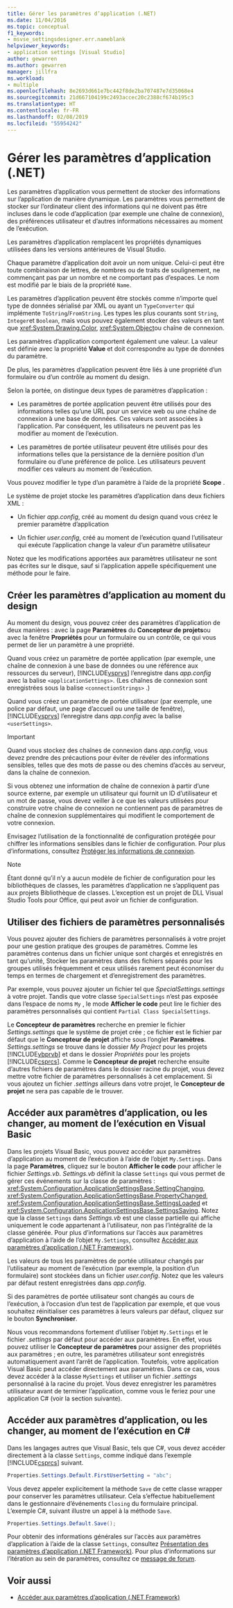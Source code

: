 ```yaml
---
title: Gérer les paramètres d’application (.NET)
ms.date: 11/04/2016
ms.topic: conceptual
f1_keywords:
- msvse_settingsdesigner.err.nameblank
helpviewer_keywords:
- application settings [Visual Studio]
author: gewarren
ms.author: gewarren
manager: jillfra
ms.workload:
- multiple
ms.openlocfilehash: 8e2693d661e7bc442f8de2ba707487e7d35068e4
ms.sourcegitcommit: 21d667104199c2493accec20c2388cf674b195c3
ms.translationtype: HT
ms.contentlocale: fr-FR
ms.lasthandoff: 02/08/2019
ms.locfileid: "55954242"
---
```

# <a name="manage-application-settings-net"></a>Gérer les paramètres d’application (.NET)

Les paramètres d’application vous permettent de stocker des informations sur l’application de manière dynamique. Les paramètres vous permettent de stocker sur l’ordinateur client des informations qui ne doivent pas être incluses dans le code d’application (par exemple une chaîne de connexion), des préférences utilisateur et d’autres informations nécessaires au moment de l’exécution.

Les paramètres d’application remplacent les propriétés dynamiques utilisées dans les versions antérieures de Visual Studio.

Chaque paramètre d’application doit avoir un nom unique. Celui-ci peut être toute combinaison de lettres, de nombres ou de traits de soulignement, ne commençant pas par un nombre et ne comportant pas d’espaces. Le nom est modifié par le biais de la propriété `Name`.

Les paramètres d’application peuvent être stockés comme n’importe quel type de données sérialisé par XML ou ayant un `TypeConverter` qui implémente `ToString`/`FromString`. Les types les plus courants sont `String`, `Integer`et `Boolean`, mais vous pouvez également stocker des valeurs en tant que <xref:System.Drawing.Color>, <xref:System.Object>ou chaîne de connexion.

Les paramètres d’application comportent également une valeur. La valeur est définie avec la propriété **Value** et doit correspondre au type de données du paramètre.

De plus, les paramètres d’application peuvent être liés à une propriété d’un formulaire ou d’un contrôle au moment du design.

Selon la portée, on distingue deux types de paramètres d’application :

- Les paramètres de portée application peuvent être utilisés pour des informations telles qu’une URL pour un service web ou une chaîne de connexion à une base de données. Ces valeurs sont associées à l’application. Par conséquent, les utilisateurs ne peuvent pas les modifier au moment de l’exécution.

- Les paramètres de portée utilisateur peuvent être utilisés pour des informations telles que la persistance de la dernière position d’un formulaire ou d’une préférence de police. Les utilisateurs peuvent modifier ces valeurs au moment de l’exécution.

Vous pouvez modifier le type d’un paramètre à l’aide de la propriété **Scope** .

Le système de projet stocke les paramètres d’application dans deux fichiers XML :

- Un fichier *app.config*, créé au moment du design quand vous créez le premier paramètre d’application

- Un fichier *user.config*, créé au moment de l’exécution quand l’utilisateur qui exécute l’application change la valeur d’un paramètre utilisateur

Notez que les modifications apportées aux paramètres utilisateur ne sont pas écrites sur le disque, sauf si l’application appelle spécifiquement une méthode pour le faire.

## <a name="create-application-settings-at-design-time"></a>Créer les paramètres d’application au moment du design

Au moment du design, vous pouvez créer des paramètres d’application de deux manières : avec la page **Paramètres** du **Concepteur de projets**ou avec la fenêtre **Propriétés** pour un formulaire ou un contrôle, ce qui vous permet de lier un paramètre à une propriété.

Quand vous créez un paramètre de portée application (par exemple, une chaîne de connexion à une base de données ou une référence aux ressources du serveur), [!INCLUDE[vsprvs](../code-quality/includes/vsprvs_md.md)] l’enregistre dans *app.config* avec la balise `<applicationSettings>`. (Les chaînes de connexion sont enregistrées sous la balise `<connectionStrings>` .)

Quand vous créez un paramètre de portée utilisateur (par exemple, une police par défaut, une page d’accueil ou une taille de fenêtre), [!INCLUDE[vsprvs](../code-quality/includes/vsprvs_md.md)] l’enregistre dans *app.config* avec la balise `<userSettings>`.

> [!IMPORTANT]
> Quand vous stockez des chaînes de connexion dans *app.config*, vous devez prendre des précautions pour éviter de révéler des informations sensibles, telles que des mots de passe ou des chemins d’accès au serveur, dans la chaîne de connexion.
>
> Si vous obtenez une information de chaîne de connexion à partir d’une source externe, par exemple un utilisateur qui fournit un ID d’utilisateur et un mot de passe, vous devez veiller à ce que les valeurs utilisées pour construire votre chaîne de connexion ne contiennent pas de paramètres de chaîne de connexion supplémentaires qui modifient le comportement de votre connexion.
>
> Envisagez l’utilisation de la fonctionnalité de configuration protégée pour chiffrer les informations sensibles dans le fichier de configuration. Pour plus d’informations, consultez [Protéger les informations de connexion](/dotnet/framework/data/adonet/protecting-connection-information).

> [!NOTE]
> Étant donné qu’il n’y a aucun modèle de fichier de configuration pour les bibliothèques de classes, les paramètres d’application ne s’appliquent pas aux projets Bibliothèque de classes. L’exception est un projet de DLL Visual Studio Tools pour Office, qui peut avoir un fichier de configuration.

## <a name="use-customized-settings-files"></a>Utiliser des fichiers de paramètres personnalisés

Vous pouvez ajouter des fichiers de paramètres personnalisés à votre projet pour une gestion pratique des groupes de paramètres. Comme les paramètres contenus dans un fichier unique sont chargés et enregistrés en tant qu’unité, Stocker les paramètres dans des fichiers séparés pour les groupes utilisés fréquemment et ceux utilisés rarement peut économiser du temps en termes de chargement et d’enregistrement des paramètres.

Par exemple, vous pouvez ajouter un fichier tel que *SpecialSettings.settings* à votre projet. Tandis que votre classe `SpecialSettings` n’est pas exposée dans l’espace de noms `My` , le mode **Afficher le code** peut lire le fichier des paramètres personnalisés qui contient `Partial Class SpecialSettings`.

Le **Concepteur de paramètres** recherche en premier le fichier *Settings.settings* que le système de projet crée ; ce fichier est le fichier par défaut que le **Concepteur de projet** affiche sous l’onglet **Paramètres**. *Settings.settings* se trouve dans le dossier *My Project* pour les projets [!INCLUDE[vbprvb](../code-quality/includes/vbprvb_md.md)] et dans le dossier *Propriétés* pour les projets [!INCLUDE[csprcs](../data-tools/includes/csprcs_md.md)]. Comme le **Concepteur de projet** recherche ensuite d’autres fichiers de paramètres dans le dossier racine du projet, vous devez mettre votre fichier de paramètres personnalisés à cet emplacement. Si vous ajoutez un fichier *.settings* ailleurs dans votre projet, le **Concepteur de projet** ne sera pas capable de le trouver.

## <a name="access-or-change-application-settings-at-run-time-in-visual-basic"></a>Accéder aux paramètres d’application, ou les changer, au moment de l’exécution en Visual Basic

Dans les projets Visual Basic, vous pouvez accéder aux paramètres d’application au moment de l’exécution à l’aide de l’objet `My.Settings`. Dans la page **Paramètres**, cliquez sur le bouton **Afficher le code** pour afficher le fichier *Settings.vb*. *Settings.vb* définit la classe `Settings` qui vous permet de gérer ces événements sur la classe de paramètres : <xref:System.Configuration.ApplicationSettingsBase.SettingChanging>, <xref:System.Configuration.ApplicationSettingsBase.PropertyChanged>, <xref:System.Configuration.ApplicationSettingsBase.SettingsLoaded> et <xref:System.Configuration.ApplicationSettingsBase.SettingsSaving>. Notez que la classe `Settings` dans *Settings.vb* est une classe partielle qui affiche uniquement le code appartenant à l’utilisateur, non pas l’intégralité de la classe générée. Pour plus d’informations sur l’accès aux paramètres d’application à l’aide de l’objet `My.Settings`, consultez [Accéder aux paramètres d’application (.NET Framework)](/dotnet/visual-basic/developing-apps/programming/app-settings/accessing-application-settings).

Les valeurs de tous les paramètres de portée utilisateur changés par l’utilisateur au moment de l’exécution (par exemple, la position d’un formulaire) sont stockées dans un fichier *user.config*. Notez que les valeurs par défaut restent enregistrées dans *app.config*.

Si des paramètres de portée utilisateur sont changés au cours de l’exécution, à l’occasion d’un test de l’application par exemple, et que vous souhaitez réinitialiser ces paramètres à leurs valeurs par défaut, cliquez sur le bouton **Synchroniser**.

Nous vous recommandons fortement d’utiliser l’objet `My.Settings` et le fichier *.settings* par défaut pour accéder aux paramètres. En effet, vous pouvez utiliser le **Concepteur de paramètres** pour assigner des propriétés aux paramètres ; en outre, les paramètres utilisateur sont enregistrés automatiquement avant l’arrêt de l’application. Toutefois, votre application Visual Basic peut accéder directement aux paramètres. Dans ce cas, vous devez accéder à la classe `MySettings` et utiliser un fichier *.settings* personnalisé à la racine du projet. Vous devez enregistrer les paramètres utilisateur avant de terminer l’application, comme vous le feriez pour une application C# (voir la section suivante).

## <a name="access-or-change-application-settings-at-run-time-in-c"></a>Accéder aux paramètres d’application, ou les changer, au moment de l’exécution en C# #

Dans les langages autres que Visual Basic, tels que C#, vous devez accéder directement à la classe `Settings`, comme indiqué dans l’exemple [!INCLUDE[csprcs](../data-tools/includes/csprcs_md.md)] suivant.

```csharp
Properties.Settings.Default.FirstUserSetting = "abc";
```

Vous devez appeler explicitement la méthode `Save` de cette classe wrapper pour conserver les paramètres utilisateur. Cela s’effectue habituellement dans le gestionnaire d’événements `Closing` du formulaire principal. L’exemple C#, suivant illustre un appel à la méthode `Save`.

```csharp
Properties.Settings.Default.Save();
```

Pour obtenir des informations générales sur l’accès aux paramètres d’application à l’aide de la classe `Settings`, consultez [Présentation des paramètres d’application (.NET Framework)](/dotnet/framework/winforms/advanced/application-settings-overview). Pour plus d’informations sur l’itération au sein de paramètres, consultez ce [message de forum](https://social.msdn.microsoft.com/Forums/vstudio/40fbb470-f1e8-4a02-a4a0-9f62b54d0fc4/is-this-possible-propertiessettingsdefault?forum=csharpgeneral).

## <a name="see-also"></a>Voir aussi

- [Accéder aux paramètres d’application (.NET Framework)](/dotnet/visual-basic/developing-apps/programming/app-settings/accessing-application-settings)
